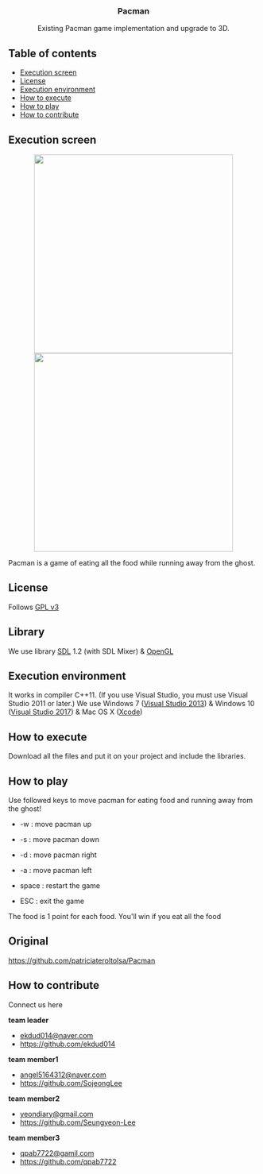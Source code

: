 <h3 align="center">Pacman</h3>
<p align="center">
    Existing Pacman game implementation and upgrade to 3D.
</p>


## Table of contents
- [Execution screen](#execution-screen)
- [License](#license)
- [Execution environment](#execution-environment)
- [How to execute](#how-to-execute)
- [How to play](#how-to-play)
- [How to contribute](#how-to-contribute)


## Execution screen
<p align="center">
<img src="https://cloud.githubusercontent.com/assets/13501499/8998702/20edfafc-3731-11e5-87c3-724d257d680b.PNG" width=400 height=400></img>
<img src="https://cloud.githubusercontent.com/assets/13501499/8998704/250b1ff2-3731-11e5-84e5-c8e1967453cd.PNG" width=400 height=400></img>
</p>
Pacman is a game of eating all the food while running away from the ghost.

## License
Follows [GPL v3](https://github.com/ekdud014/OSS_pacman/blob/master/LICENSE.txt)

## Library
We use library [SDL](https://www.libsdl.org/) 1.2 (with SDL Mixer) & [OpenGL](https://www.opengl.org/)

## Execution environment
It works in compiler C++11. (If you use Visual Studio, you must use Visual Studio 2011 or later.) 
We use Windows 7 ([Visual Studio 2013](https://msdn.microsoft.com/library/dd831853(v=vs.120).aspx)) & Windows 10 ([Visual Studio 2017](https://www.visualstudio.com/ko-kr/productinfo/vs2017-system-requirements-vs)) & Mac OS X ([Xcode](https://developer.apple.com/xcode/))

## How to execute
Download all the files and put it on your project and include the libraries.

## How to play
Use followed keys to move pacman for eating food and running away from the ghost!

* -w : move pacman up

* -s : move pacman down

* -d : move pacman right

* -a : move pacman left

* space : restart the game

* ESC : exit the game

The food is 1 point for each food. You'll win if you eat all the food

## Original
https://github.com/patriciateroltolsa/Pacman

## How to contribute
Connect us here

**team leader**  

* <ekdud014@naver.com>
* https://github.com/ekdud014

**team member1**

* <angel5164312@naver.com>
* https://github.com/SojeongLee

**team member2**

* <yeondiary@gmail.com>
* https://github.com/Seungyeon-Lee

**team member3** 

* <qpab7722@gamil.com>
* https://github.com/qpab7722
